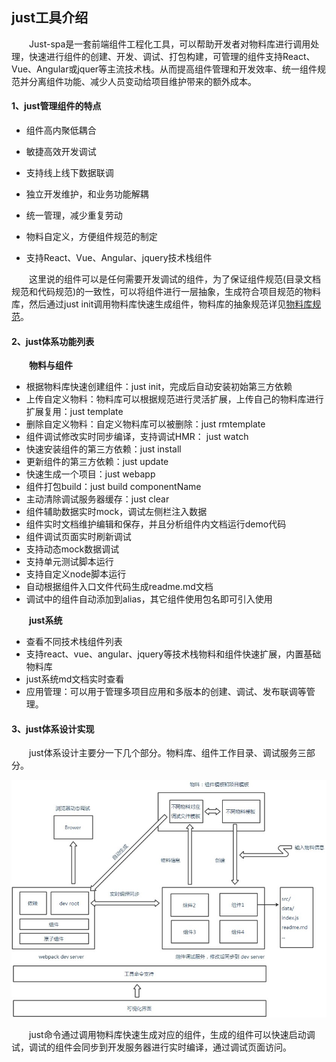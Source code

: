 ﻿## just工具介绍

&emsp;&emsp;Just-spa是一套前端组件工程化工具，可以帮助开发者对物料库进行调用处理，快速进行组件的创建、开发、调试、打包构建，可管理的组件支持React、Vue、Angular或jquer等主流技术栈。从而提高组件管理和开发效率、统一组件规范并分离组件功能、减少人员变动给项目维护带来的额外成本。

#### 1、just管理组件的特点

- 组件高内聚低耦合

- 敏捷高效开发调试

- 支持线上线下数据联调

- 独立开发维护，和业务功能解耦

- 统一管理，减少重复劳动

- 物料自定义，方便组件规范的制定

- 支持React、Vue、Angular、jquery技术栈组件

&emsp;&emsp;这里说的组件可以是任何需要开发调试的组件，为了保证组件规范(目录文档规范和代码规范)的一致性，可以将组件进行一层抽象，生成符合项目规范的物料库，然后通过just init调用物料库快速生成组件，物料库的抽象规范详见[物料库规范](/#template)。

#### 2、just体系功能列表

&emsp;&emsp;**物料与组件**
- 根据物料库快速创建组件：just init，完成后自动安装初始第三方依赖
- 上传自定义物料：物料库可以根据规范进行灵活扩展，上传自己的物料库进行扩展复用：just template
- 删除自定义物料：自定义物料库可以被删除：just rmtemplate
- 组件调试修改实时同步编译，支持调试HMR： just watch
- 快速安装组件的第三方依赖：just install
- 更新组件的第三方依赖：just update
- 快速生成一个项目：just webapp
- 组件打包build：just build componentName
- 主动清除调试服务器缓存：just clear
- 组件辅助数据实时mock，调试左侧栏注入数据
- 组件实时文档维护编辑和保存，并且分析组件内文档运行demo代码
- 组件调试页面实时刷新调试
- 支持动态mock数据调试
- 支持单元测试脚本运行
- 支持自定义node脚本运行
- 自动根据组件入口文件代码生成readme.md文档
- 调试中的组件自动添加到alias，其它组件使用包名即可引入使用

&emsp;&emsp;**just系统**
- 查看不同技术栈组件列表
- 支持react、vue、angular、jquery等技术栈物料和组件快速扩展，内置基础物料库
- just系统md文档实时查看
- 应用管理：可以用于管理多项目应用和多版本的创建、调试、发布联调等管理。

#### 3、just体系设计实现

&emsp;&emsp;just体系设计主要分一下几个部分。物料库、组件工作目录、调试服务三部分。

![](/src/docs/img/flow.jpg)

&emsp;&emsp;just命令通过调用物料库快速生成对应的组件，生成的组件可以快速启动调试，调试的组件会同步到开发服务器进行实时编译，通过调试页面访问。